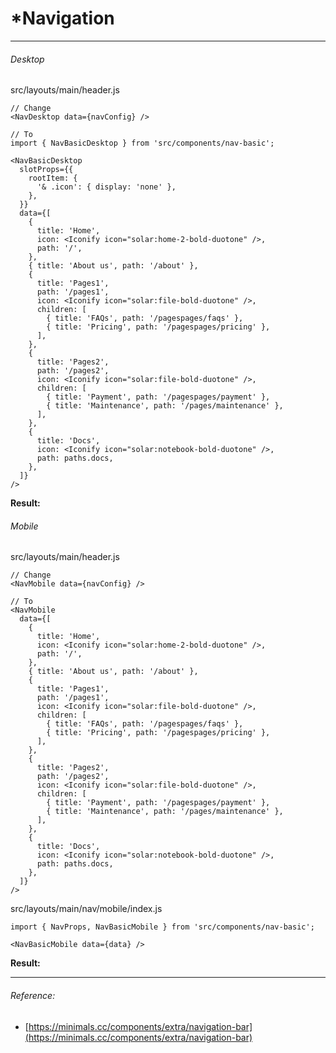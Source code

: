 *Navigation
==========

* * *

###### [](#desktop)Desktop

src/layouts/main/header.js

    // Change
    <NavDesktop data={navConfig} />
     
    // To
    import { NavBasicDesktop } from 'src/components/nav-basic';
     
    <NavBasicDesktop
      slotProps={{
        rootItem: {
          '& .icon': { display: 'none' },
        },
      }}
      data={[
        {
          title: 'Home',
          icon: <Iconify icon="solar:home-2-bold-duotone" />,
          path: '/',
        },
        { title: 'About us', path: '/about' },
        {
          title: 'Pages1',
          path: '/pages1',
          icon: <Iconify icon="solar:file-bold-duotone" />,
          children: [
            { title: 'FAQs', path: '/pagespages/faqs' },
            { title: 'Pricing', path: '/pagespages/pricing' },
          ],
        },
        {
          title: 'Pages2',
          path: '/pages2',
          icon: <Iconify icon="solar:file-bold-duotone" />,
          children: [
            { title: 'Payment', path: '/pagespages/payment' },
            { title: 'Maintenance', path: '/pages/maintenance' },
          ],
        },
        {
          title: 'Docs',
          icon: <Iconify icon="solar:notebook-bold-duotone" />,
          path: paths.docs,
        },
      ]}
    />

  

**Result:**

###### [](#mobile)Mobile

src/layouts/main/header.js

    // Change
    <NavMobile data={navConfig} />
     
    // To
    <NavMobile
      data={[
        {
          title: 'Home',
          icon: <Iconify icon="solar:home-2-bold-duotone" />,
          path: '/',
        },
        { title: 'About us', path: '/about' },
        {
          title: 'Pages1',
          path: '/pages1',
          icon: <Iconify icon="solar:file-bold-duotone" />,
          children: [
            { title: 'FAQs', path: '/pagespages/faqs' },
            { title: 'Pricing', path: '/pagespages/pricing' },
          ],
        },
        {
          title: 'Pages2',
          path: '/pages2',
          icon: <Iconify icon="solar:file-bold-duotone" />,
          children: [
            { title: 'Payment', path: '/pagespages/payment' },
            { title: 'Maintenance', path: '/pages/maintenance' },
          ],
        },
        {
          title: 'Docs',
          icon: <Iconify icon="solar:notebook-bold-duotone" />,
          path: paths.docs,
        },
      ]}
    />

  

src/layouts/main/nav/mobile/index.js

    import { NavProps, NavBasicMobile } from 'src/components/nav-basic';
     
    <NavBasicMobile data={data} />

  

**Result:**

* * *

###### [](#reference)Reference:

*   [https://minimals.cc/components/extra/navigation-bar](https://minimals.cc/components/extra/navigation-bar)


